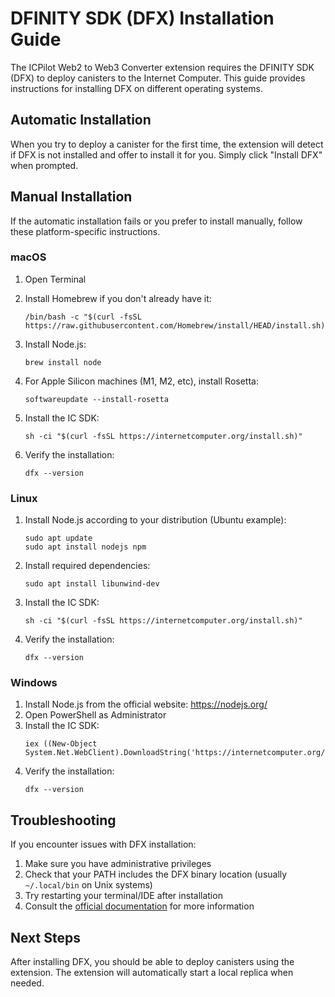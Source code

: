 # DFINITY SDK (DFX) Installation Guide

The ICPilot Web2 to Web3 Converter extension requires the DFINITY SDK (DFX) to deploy canisters to the Internet Computer. This guide provides instructions for installing DFX on different operating systems.

## Automatic Installation

When you try to deploy a canister for the first time, the extension will detect if DFX is not installed and offer to install it for you. Simply click "Install DFX" when prompted.

## Manual Installation

If the automatic installation fails or you prefer to install manually, follow these platform-specific instructions.

### macOS

1. Open Terminal
2. Install Homebrew if you don't already have it:

   ```
   /bin/bash -c "$(curl -fsSL https://raw.githubusercontent.com/Homebrew/install/HEAD/install.sh)"
   ```

3. Install Node.js:

   ```
   brew install node
   ```

4. For Apple Silicon machines (M1, M2, etc), install Rosetta:

   ```
   softwareupdate --install-rosetta
   ```

5. Install the IC SDK:

   ```
   sh -ci "$(curl -fsSL https://internetcomputer.org/install.sh)"
   ```

6. Verify the installation:
   ```
   dfx --version
   ```

### Linux

1. Install Node.js according to your distribution
   (Ubuntu example):

   ```
   sudo apt update
   sudo apt install nodejs npm
   ```

2. Install required dependencies:

   ```
   sudo apt install libunwind-dev
   ```

3. Install the IC SDK:

   ```
   sh -ci "$(curl -fsSL https://internetcomputer.org/install.sh)"
   ```

4. Verify the installation:
   ```
   dfx --version
   ```

### Windows

1. Install Node.js from the official website: https://nodejs.org/
2. Open PowerShell as Administrator
3. Install the IC SDK:
   ```
   iex ((New-Object System.Net.WebClient).DownloadString('https://internetcomputer.org/install.ps1'))
   ```
4. Verify the installation:
   ```
   dfx --version
   ```

## Troubleshooting

If you encounter issues with DFX installation:

1. Make sure you have administrative privileges
2. Check that your PATH includes the DFX binary location (usually `~/.local/bin` on Unix systems)
3. Try restarting your terminal/IDE after installation
4. Consult the [official documentation](https://internetcomputer.org/docs/current/developer-docs/setup/install/) for more information

## Next Steps

After installing DFX, you should be able to deploy canisters using the extension. The extension will automatically start a local replica when needed.

